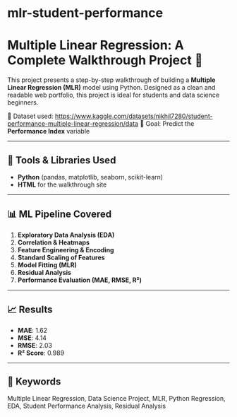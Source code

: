 # mlr-student-performance

# Multiple Linear Regression: A Complete Walkthrough Project 🚀

This project presents a step-by-step walkthrough of building a **Multiple Linear Regression (MLR)** model using Python. Designed as a clean and readable web portfolio, this project is ideal for students and data science beginners.

  
📁 Dataset used: https://www.kaggle.com/datasets/nikhil7280/student-performance-multiple-linear-regression/data
🧠 Goal: Predict the **Performance Index** variable

---

## 🧰 Tools & Libraries Used
- **Python** (pandas, matplotlib, seaborn, scikit-learn)
- **HTML** for the walkthrough site
---

## 📊 ML Pipeline Covered
1. **Exploratory Data Analysis (EDA)**
2. **Correlation & Heatmaps**
3. **Feature Engineering & Encoding**
4. **Standard Scaling of Features**
5. **Model Fitting (MLR)**
6. **Residual Analysis**
7. **Performance Evaluation (MAE, RMSE, R²)**

---

## 📈 Results
- **MAE**: 1.62  
- **MSE**: 4.14  
- **RMSE**: 2.03  
- **R² Score**: 0.989

---

## 📌 Keywords
Multiple Linear Regression, Data Science Project, MLR, Python Regression, EDA, Student Performance Analysis, Residual Analysis
